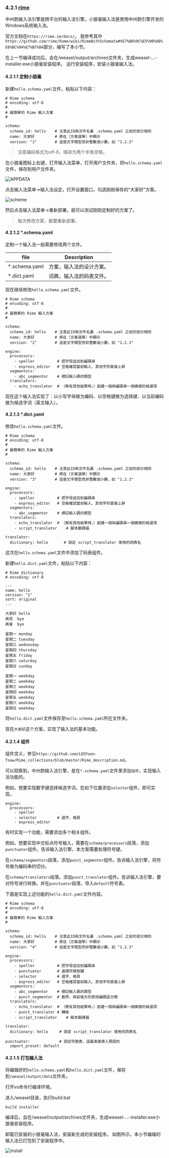 ### 4.2.1 [rime](https://github.com/ChineseInputMethod/weasel/blob/master/doc/4.2%20customization/4.2.1%20rime/rime.md)

中州韵输入法引擎是跨平台的输入法引擎。小狼毫输入法是使用中州韵引擎开发的Windows系统输入法。

官方文档在`https://rime.im/docs/`。
我参考其中`https://github.com/rime/home/wiki/RimeWithSchemata#%E7%B6%9C%E5%90%88%E6%BC%94%E7%B7%B4`部分，编写了本小节。

在上一节编译成功后，会在/weasel/output/archives文件夹，生成weasel-*.*.*.*-installer.exe小狼毫安装程序。
运行安装程序，安装小狼毫输入法。

#### 4.2.1.1 定制小狼毫

新建`hello.schema.yaml`文件，粘贴以下内容：

```
# Rime schema
# encoding: utf-8
#
# 最簡單的 Rime 輸入方案
#

schema:
  schema_id: hello    # 注意此ID與文件名裏 .schema.yaml 之前的部分相同
  name: 大家好         # 將在〔方案選單〕中顯示
  version: "1"        # 這是文字類型而非整數或小數，如 "1.2.3"
```

>注意编码格式为utf-8，缩进为两个半角空格。

在小狼毫图标上右键，打开输入法菜单，打开用户文件夹，将`hello.schema.yaml`文件，保存到用户文件夹。

![APPDATA](APPDATA.png)

点击输入法菜单->输入法设定，打开设置窗口，勾选刚刚保存的“大家好”方案。

![scheme](scheme.png)

然后点击输入法菜单->重新部署，就可以测试刚刚定制好的方案了。

>每次修改方案，都要重新部署。

#### 4.2.1.2 *.schema.yaml

定制一个输入法一般需要修改两个文件。

file				|Description
-|-
*.schema.yaml		|方案，输入法的设计方案。
*.dict.yaml			|词典，输入法的码表文件。

现在继续修改`hello.schema.yaml`文件。

```
# Rime schema
# encoding: utf-8
#
# 最簡單的 Rime 輸入方案
#

schema:
  schema_id: hello    # 注意此ID與文件名裏 .schema.yaml 之前的部分相同
  name: 大家好         # 將在〔方案選單〕中顯示
  version: "2"        # 這是文字類型而非整數或小數，如 "1.2.3"

engine:
  processors:
    - speller          # 把字母追加到編碼串
    - express_editor   # 空格確認當前輸入、其他字符直接上屏
  segmentors:
    - abc_segmentor    # 標記輸入碼的類型
  translators:
    - echo_translator  # （無有其他結果時，）創建一個與編碼串一個模樣的候選項
```

现在这个输入法实现了：以小写字母做为编码、以空格键做为选择键、以当前编码做为候选字词（英文输入）。

#### 4.2.1.3 *.dict.yaml

修改`hello.schema.yaml`文件。

```
# Rime schema
# encoding: utf-8
#
# 最簡單的 Rime 輸入方案
#

schema:
  schema_id: hello    # 注意此ID與文件名裏 .schema.yaml 之前的部分相同
  name: 大家好         # 將在〔方案選單〕中顯示
  version: "3"        # 這是文字類型而非整數或小數，如 "1.2.3"

engine:
  processors:
    - speller          # 把字母追加到編碼串
    - express_editor   # 空格確認當前輸入、其他字符直接上屏
  segmentors:
    - abc_segmentor    # 標記輸入碼的類型
  translators:
    - echo_translator  # （無有其他結果時，）創建一個與編碼串一個模樣的候選項
    - script_translator    # 腳本翻譯器

translator:
  dictionary: hello       # 設定 script_translator 使用的詞典名
```

这次在`hello.schema.yaml`文件中添加了码表组件。

新建`hello.dict.yaml`文件，粘贴以下内容：

```
# Rime dictionary
# encoding: utf-8

---
name: hello
version: "1"
sort: original
...

大家好	hello
再見	bye
再會	bye

星期一	monday
星期二	tuesday
星期三	wednesday
星期四	thursday
星期五	friday
星期六	saturday
星期日	sunday

星期一	weekday
星期二	weekday
星期三	weekday
星期四	weekday
星期五	weekday
星期六	weekday
星期日	weekday
```

将`hello.dict.yaml`文件保存至`hello.schema.yaml`所在文件夹。

现在`大家好`这个方案，实现了输入法的基本功能。

#### 4.2.1.4 组件

组件含义，参见`https://github.com/LEOYoon-Tsaw/Rime_collections/blob/master/Rime_description.md`。

可以观察到，中州韵输入法引擎，是在`*.schema.yaml`文件里添加`组件`，实现输入法功能的。

例如，想要实现数字键选择候选字词，在如下位置添加`selector`组件，即可实现。

```
engine:
  processors:
    - speller
    - selector         # 選字、換頁
    - express_editor
```

有时实现一个功能，需要添加多个相关组件。

例如，想要实现中文标点符号输入，需要在`schema/processors`段落，添加`punctuator`组件。告诉输入法引擎，本方案需要处理符号键。

在`schema/segmentors`段落，添加`punct_segmentor`组件。告诉输入法引擎，将符号做为编码串的切分。

在`schema/translators`段落，添加`punct_translator`组件。告诉输入法引擎，要对符号进行转换。并在`punctuator`段落，导入`default`符号表。

下面是实现上述功能的`hello.dict.yaml`文件内容。

```
# Rime schema
# encoding: utf-8
#
# 最簡單的 Rime 輸入方案
#

schema:
  schema_id: hello    # 注意此ID與文件名裏 .schema.yaml 之前的部分相同
  name: 大家好         # 將在〔方案選單〕中顯示
  version: "4"        # 這是文字類型而非整數或小數，如 "1.2.3"

engine:
  processors:
    - speller          # 把字母追加到編碼串
    - punctuator       # 處理符號按鍵
    - selector         # 選字、換頁
    - express_editor   # 空格確認當前輸入、其他字符直接上屏
  segmentors:
    - abc_segmentor    # 標記輸入碼的類型
    - punct_segmentor  # 劃界，與前後方的其他編碼區分開
  translators:
    - echo_translator  # （無有其他結果時，）創建一個與編碼串一個模樣的候選項
    - punct_translator # 轉換
    - script_translator    # 腳本翻譯器

translator:
  dictionary: hello     # 設定 script_translator 使用的詞典名
  
punctuator:             # 設定符號表，這裏直接導入預設的
  import_preset: default
```

#### 4.2.1.5 打包输入法

将编辑好的`hello.schema.yaml`和`hello.dict.yaml`文件，保存到`/weasel/output/data`文件夹。

打开vs命令行编译环境。

进入/weasel目录，执行build.bat

```batch
build installer
```

编译后，会在/weasel/output/archives文件夹，生成weasel-*.*.*.*-installer.exe小狼毫安装程序。

卸载已安装的小狼毫输入法，安装新生成的安装程序。
如图所示，本小节编辑的输入法已打包到了安装程序中。

![install](install.png)